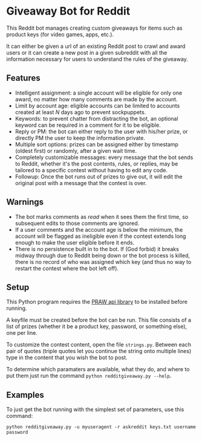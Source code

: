 # Giveaway Bot for Reddit

This Reddit bot manages creating custom giveaways for items such as
  product keys (for video games, apps, etc.).
  
It can either be given a url of an existing Reddit post to crawl and award
  users or it can create a new post in a given subreddit with all the
  information necessary for users to understand the rules of the giveaway.

## Features

  * Intelligent assignment: a single account will be eligible for only one
    award, no matter how many comments are made by the account.
  * Limit by account age: eligible accounts can be limited to accounts created
    at least *N* days ago to prevent sockpuppets.
  * Keywords: to prevent chatter from distracting the bot, an optional
    keyword can be required in a comment for it to be eligible.
  * Reply or PM: the bot can either reply to the user with his/her prize,
    or directly PM the user to keep the information private.
  * Multiple sort options: prizes can be assigned either by timestamp
    (oldest first) or randomly, after a given wait time.
  * Completely customizable messages: every message that the bot sends to
    Reddit, whether it's the post contents, rules, or replies, may be
    tailored to a specific contest without having to edit any code.
  * Followup: Once the bot runs out of prizes to give out, it will edit
    the original post with a message that the contest is over.


## Warnings

  * The bot marks comments as *read* when it sees them the first time, so
    subsequent edits to those comments are ignored.
  * If a user comments and the account age is below the minimum, the account
    will be flagged as ineligible even if the contest extends long enough to
    make the user eligible before it ends.
  * There is no persistence built in to the bot. If (God forbid) it breaks
    midway through due to Reddit being down or the bot process is killed,
    there is no record of who was assigned which key (and thus no way to
    restart the contest where the bot left off).


## Setup

This Python program requires the [PRAW api library](https://github.com/praw-dev/praw)
to be installed before running.

A keyfile must be created before the bot can be run. This file consists of
a list of prizes (whether it be a product key, password, or something else),
one per line.

To customize the contest content, open the file `strings.py`. Between each pair
of quotes (triple quotes let you continue the string onto multiple lines)
type in the content that you wish the bot to post.

To determine which paramaters are available, what they do, and where to put
them just run the command `python redditgiveaway.py --help`.

## Examples

To just get the bot running with the simplest set of parameters, use this command:

    python redditgiveaway.py -u myuseragent -r askreddit keys.txt username password
